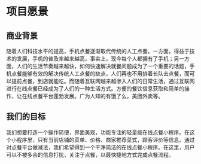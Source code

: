 # 项目愿景
## 商业背景
随着人们科技水平的提高，手机点餐逐渐取代传统的人工点餐。一方面，得益于技术的发展，手机的普及率越来越高，事实上，现今每个人都拥有了手机；另一方面，人们的生活节奏越来越快，如何快速解决就餐问题成为了一个重要的话题，手机点餐能够有效的解决传统人工点餐的缺点，人们再也不用排着长队去点餐，而可以提前点餐，到店就能吃。而随着互联网越来越渗入人们的日常生活，通过互联网进行在线点餐已经成为了人们的一种生活方式。方便的餐饮信息获取和简单的操作，让在线点餐平台蓬勃发展。广为人知的有饿了么，美团外卖等。

## 我们的目标
我们想要打造一个操作简便，界面美观，功能专注的轻量级在线点餐小程序。在这个小程序里，只有当前店铺的菜单、价格、商家推荐菜式，顾客评价等信息。通过对点餐平台做减法，我们希望得到一个干净简洁的在线点餐小程序。在这里，用户可以不被多余的信息打扰，关注于点餐，以最快捷地方式完成点餐流程。
